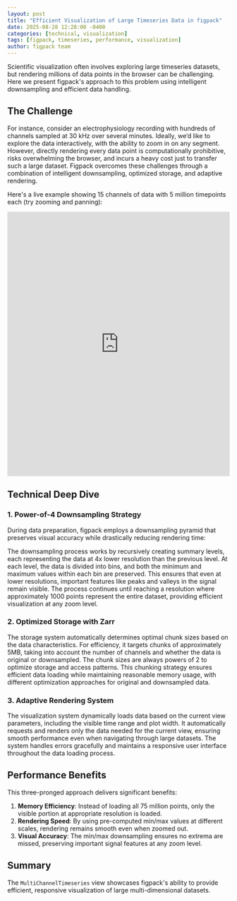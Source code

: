 ```yaml
---
layout: post
title: "Efficient Visualization of Large Timeseries Data in figpack"
date: 2025-08-28 12:28:00 -0400
categories: [technical, visualization]
tags: [figpack, timeseries, performance, visualization]
author: figpack team
---
```


Scientific visualization often involves exploring large timeseries datasets, but rendering millions of data points in the browser can be challenging. Here we present figpack's approach to this problem using intelligent downsampling and efficient data handling.

## The Challenge

For instance, consider an electrophysiology recording with hundreds of channels sampled at 30 kHz over several minutes. Ideally, we’d like to explore the data interactively, with the ability to zoom in on any segment. However, directly rendering every data point is computationally prohibitive, risks overwhelming the browser, and incurs a heavy cost just to transfer such a large dataset. Figpack overcomes these challenges through a combination of intelligent downsampling, optimized storage, and adaptive rendering.

Here's a live example showing 15 channels of data with 5 million timepoints each (try zooming and panning):

<iframe src="https://figures.figpack.org/figures/default/c63233908d3b492e1526085e82c71ffb63469c51/index.html" width="100%" height="600" frameborder="0"></iframe>

## Technical Deep Dive

### 1. Power-of-4 Downsampling Strategy

During data preparation, figpack employs a downsampling pyramid that preserves visual accuracy while drastically reducing rendering time:

The downsampling process works by recursively creating summary levels, each representing the data at 4x lower resolution than the previous level. At each level, the data is divided into bins, and both the minimum and maximum values within each bin are preserved. This ensures that even at lower resolutions, important features like peaks and valleys in the signal remain visible. The process continues until reaching a resolution where approximately 1000 points represent the entire dataset, providing efficient visualization at any zoom level.

### 2. Optimized Storage with Zarr

The storage system automatically determines optimal chunk sizes based on the data characteristics. For efficiency, it targets chunks of approximately 5MB, taking into account the number of channels and whether the data is original or downsampled. The chunk sizes are always powers of 2 to optimize storage and access patterns. This chunking strategy ensures efficient data loading while maintaining reasonable memory usage, with different optimization approaches for original and downsampled data.

### 3. Adaptive Rendering System

The visualization system dynamically loads data based on the current view parameters, including the visible time range and plot width. It automatically requests and renders only the data needed for the current view, ensuring smooth performance even when navigating through large datasets. The system handles errors gracefully and maintains a responsive user interface throughout the data loading process.

## Performance Benefits

This three-pronged approach delivers significant benefits:

1. **Memory Efficiency**: Instead of loading all 75 million points, only the visible portion at appropriate resolution is loaded.
2. **Rendering Speed**: By using pre-computed min/max values at different scales, rendering remains smooth even when zoomed out.
3. **Visual Accuracy**: The min/max downsampling ensures no extrema are missed, preserving important signal features at any zoom level.

## Summary

The `MultiChannelTimeseries` view showcases figpack's ability to provide efficient, responsive visualization of large multi-dimensional datasets.
